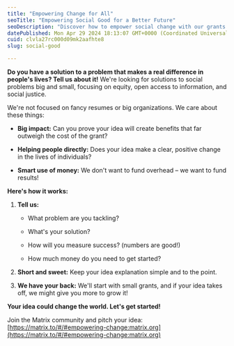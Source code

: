 ```yaml
---
title: "Empowering Change for All"
seoTitle: "Empowering Social Good for a Better Future"
seoDescription: "Discover how to empower social change with our grants for ideas focused on equity, justice, and open access. Apply now—everyone is welcome!"
datePublished: Mon Apr 29 2024 18:13:07 GMT+0000 (Coordinated Universal Time)
cuid: clvla27rc000d09mk2aafhte8
slug: social-good

---
```


**Do you have a solution to a problem that makes a real difference in people's lives? Tell us about it!** We're looking for solutions to social problems big and small, focusing on equity, open access to information, and social justice.

We're not focused on fancy resumes or big organizations. We care about these things:

* **Big impact:** Can you prove your idea will create benefits that far outweigh the cost of the grant?
    
* **Helping people directly:** Does your idea make a clear, positive change in the lives of individuals?
    
* **Smart use of money:** We don't want to fund overhead – we want to fund results!
    

**Here's how it works:**

1. **Tell us:**
    
    * What problem are you tackling?
        
    * What's your solution?
        
    * How will you measure success? (numbers are good!)
        
    * How much money do you need to get started?
        
2. **Short and sweet:** Keep your idea explanation simple and to the point.
    
3. **We have your back:** We'll start with small grants, and if your idea takes off, we might give you more to grow it!
    

**Your idea could change the world. Let's get started!**

Join the Matrix community and pitch your idea: [https://matrix.to/#/#empowering-change:matrix.org](https://matrix.to/#/#empowering-change:matrix.org)